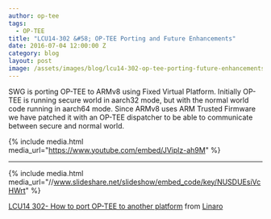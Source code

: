 ```yaml
---
author: op-tee
tags:
  - OP-TEE
title: "LCU14-302 &#58; OP-TEE Porting and Future Enhancements"
date: 2016-07-04 12:00:00 Z
category: blog
layout: post
image: /assets/images/blog/lcu14-302-op-tee-porting-future-enhancements-image.jpg
---
```


SWG is porting OP-TEE to ARMv8 using Fixed Virtual Platform. Initially OP-TEE is running secure world in aarch32 mode, but with the normal world code running in aarch64 mode. Since ARMv8 uses ARM Trusted Firmware we have patched it with an OP-TEE dispatcher to be able to communicate between secure and normal world.

{% include media.html media_url="https://www.youtube.com/embed/JViplz-ah9M" %}

---

{% include media.html media_url="//www.slideshare.net/slideshow/embed_code/key/NUSDUEsiVcHWrt" %}

[LCU14 302- How to port OP-TEE to another platform](https://www.slideshare.net/linaroorg/lcu14-302-how-to-port-optee-to-another-platform) from [Linaro](http://www.slideshare.net/linaroorg)
